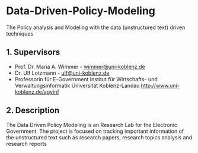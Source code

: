 # Data-Driven-Policy-Modeling
The Policy analysis and Modeling with the data (unstructured text) driven techniques
## 1. Supervisors
- Prof. Dr. Maria A. Wimmer - wimmer@uni-koblenz.de
- Dr. Ulf Lotzmann - ulf@uni-koblenz.de
- Professorin für E-Government Institut für Wirtschafts- und Verwaltungsinformatik Universität Koblenz-Landau http://www.uni-koblenz.de/agvinf
## 2. Description
The Data Driven Policy Modeling is an Research Lab for the Electronic Government. The project is focused on tracking important information of the unstructured text such as research papers, research topics analysis and research reports
